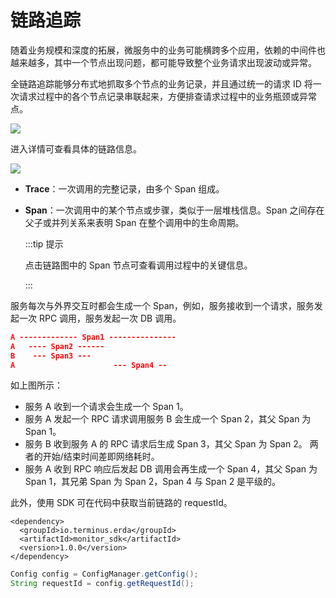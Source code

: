 # 链路追踪

随着业务规模和深度的拓展，微服务中的业务可能横跨多个应用，依赖的中间件也越来越多，其中一个节点出现问题，都可能导致整个业务请求出现波动或异常。

全链路追踪能够分布式地抓取多个节点的业务记录，并且通过统一的请求 ID 将一次请求过程中的各个节点记录串联起来，方便排查请求过程中的业务瓶颈或异常点。

![](http://terminus-paas.oss-cn-hangzhou.aliyuncs.com/paas-doc/2021/08/18/9d4a6a36-a076-4fb5-ba0b-7b5caa4bcb54.png)

进入详情可查看具体的链路信息。

![](http://terminus-paas.oss-cn-hangzhou.aliyuncs.com/paas-doc/2021/08/18/d3277e55-a36d-4369-8133-a282be4cb9d9.png)

* **Trace**：一次调用的完整记录，由多个 Span 组成。

* **Span**：一次调用中的某个节点或步骤，类似于一层堆栈信息。Span 之间存在父子或并列关系来表明 Span 在整个调用中的生命周期。

  :::tip 提示

  点击链路图中的 Span 节点可查看调用过程中的关键信息。

  :::

服务每次与外界交互时都会生成一个 Span，例如，服务接收到一个请求，服务发起一次 RPC 调用，服务发起一次 DB 调用。

```json
A ------------- Span1 ---------------
A   ---- Span2 ------
B    --- Span3 ---
A                      --- Span4 --
```

如上图所示：

* 服务 A 收到一个请求会生成一个 Span 1。
* 服务 A 发起一个 RPC 请求调用服务 B 会生成一个 Span 2，其父 Span 为 Span 1。
* 服务 B 收到服务 A 的 RPC 请求后生成 Span 3，其父 Span 为 Span 2。 两者的开始/结束时间差即网络耗时。
* 服务 A 收到 RPC 响应后发起 DB 调用会再生成一个 Span 4，其父 Span 为 Span 1，其兄弟 Span 为 Span 2，Span 4 与 Span 2 是平级的。

此外，使用 SDK 可在代码中获取当前链路的 requestId。

```pom
<dependency>
  <groupId>io.terminus.erda</groupId>
  <artifactId>monitor_sdk</artifactId>
  <version>1.0.0</version>
</dependency>
```

```java
Config config = ConfigManager.getConfig();
String requestId = config.getRequestId();
```
